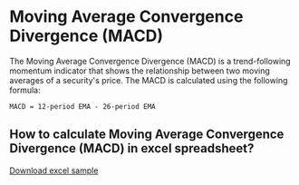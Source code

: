# Moving Average Convergence Divergence (MACD)
The Moving Average Convergence Divergence (MACD) is a trend-following momentum indicator that shows the relationship between two moving averages of a security's price. The MACD is calculated using the following formula:

```
MACD = 12-period EMA - 26-period EMA
```

## How to calculate Moving Average Convergence Divergence (MACD) in excel spreadsheet?

[Download excel sample](../tests/macd/MACD.xlsx)